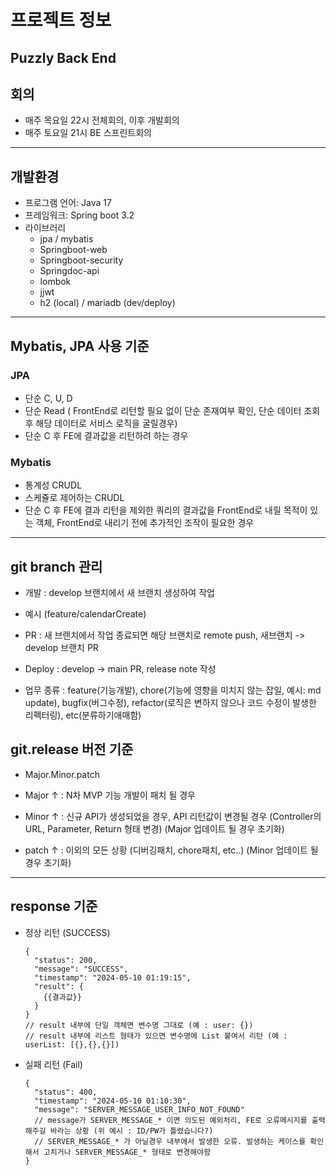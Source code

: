 # 프로젝트 정보
Puzzly Back End
---
## 회의
- 매주 목요일 22시 전체회의, 이후 개발회의
- 매주 토요일 21시 BE 스프린트회의

---
## 개발환경
- 프로그램 언어: Java 17
- 프레임워크: Spring boot 3.2
- 라이브러리
  - jpa / mybatis
  - Springboot-web
  - Springboot-security
  - Springdoc-api
  - lombok
  - jjwt
  - h2 (local) / mariadb (dev/deploy)

---
## Mybatis, JPA 사용 기준

### JPA
- 단순 C, U, D
- 단순 Read ( FrontEnd로 리턴할 필요 없이 단순 존재여부 확인, 단순 데이터 조회 후 해당 데이터로 서비스 로직을 굴릴경우)
- 단순 C 후 FE에 결과값을 리턴하려 하는 경우

### Mybatis
- 통계성 CRUDL
- 스케쥴로 제어하는 CRUDL
- 단순 C 후 FE에 결과 리턴을 제외한 쿼리의 결과값을 FrontEnd로 내릴 목적이 있는 객체, FrontEnd로 내리기 전에 추가적인 조작이 필요한 경우

---
## git branch 관리

- 개발 : develop 브랜치에서 새 브랜치 생성하여 작업
- 예시 (feature/calendarCreate)

- PR : 새 브랜치에서 작업 종료되면 해당 브랜치로 remote push, 새브랜치 -> develop 브랜치 PR
- Deploy : develop -> main PR, release note 작성

- 업무 종류 : feature(기능개발), chore(기능에 영향을 미치지 않는 잡일, 예시: md update), bugfix(버그수정), refactor(로직은 변하지 않으나 코드 수정이 발생한 리펙터링), etc(분류하기애매함)

## git.release 버전 기준

- Major.Minor.patch

- Major ↑ : N차 MVP 기능 개발이 패치 될 경우
- Minor ↑ : 신규 API가 생성되었을 경우, API 리턴값이 변경될 경우 (Controller의 URL, Parameter, Return 형태 변경) (Major 업데이트 될 경우 초기화)
- patch ↑ : 이외의 모든 상황 (디버깅패치, chore패치, etc..) (Minor 업데이트 될 경우 초기화)

--- 
## response 기준

- 정상 리턴 (SUCCESS)
  ```
  {
    "status": 200,
    "message": "SUCCESS",
    "timestamp": "2024-05-10 01:19:15",
    "result": {
      {{결과값}}
    }
  }
  // result 내부에 단일 객체면 변수명 그대로 (예 : user: {})
  // result 내부에 리스트 형태가 있으면 변수명에 List 붙여서 리턴 (예 : userList: [{},{},{}])
  ```
- 실패 리턴 (Fail)
  ```
  {
    "status": 400,
    "timestamp": "2024-05-10 01:10:30",
    "message": "SERVER_MESSAGE_USER_INFO_NOT_FOUND"
    // message가 SERVER_MESSAGE_* 이면 의도된 예외처리, FE로 오류메시지를 출력해주길 바라는 상황 (위 예시 : ID/PW가 틀렸습니다?)
    // SERVER_MESSAGE_* 가 아닐경우 내부에서 발생한 오류. 발생하는 케이스를 확인해서 고치거나 SERVER_MESSAGE_* 형태로 변경해야함
  }
  ```
